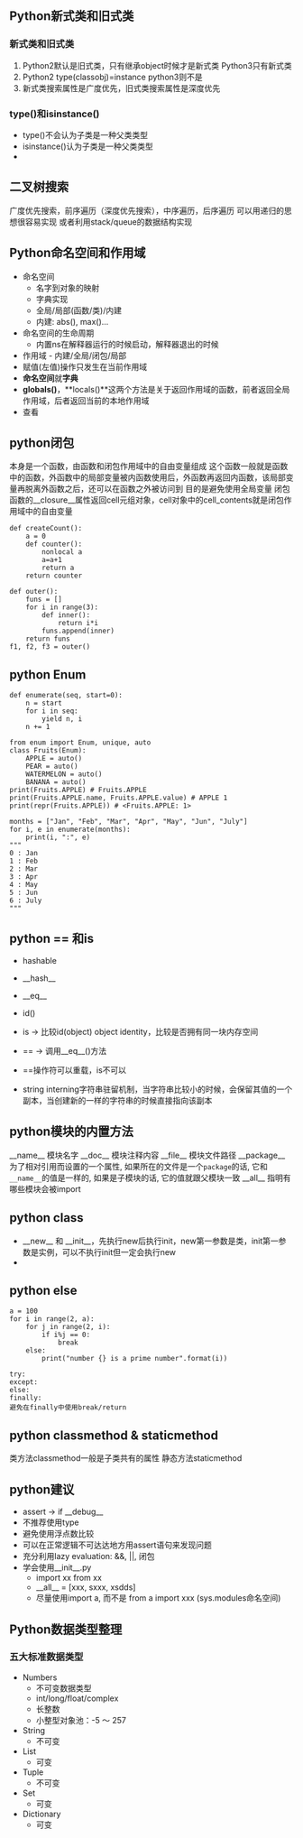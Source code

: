 ## Python新式类和旧式类
### 新式类和旧式类
1. Python2默认是旧式类，只有继承object时候才是新式类
Python3只有新式类
2. Python2 type(classobj)=instance python3则不是
3. 新式类搜索属性是广度优先，旧式类搜索属性是深度优先
### type()和isinstance()
- type()不会认为子类是一种父类类型
- isinstance()认为子类是一种父类类型
- 

## 二叉树搜索
广度优先搜索，前序遍历（深度优先搜索），中序遍历，后序遍历
可以用递归的思想很容易实现
或者利用stack/queue的数据结构实现

## Python命名空间和作用域
- 命名空间 
	- 名字到对象的映射
	- 字典实现
	- 全局/局部(函数/类)/内建
	- 内建: abs(), max()...
- 命名空间的生命周期
	- 内置ns在解释器运行的时候启动，解释器退出的时候
- 作用域 - 内建/全局/闭包/局部
- 赋值(左值)操作只发生在当前作用域
- **命名空间**就**字典**
- **globals()**，**locals()**这两个方法是关于返回作用域的函数，前者返回全局作用域，后者返回当前的本地作用域
- 查看

## python闭包
本身是一个函数，由函数和闭包作用域中的自由变量组成
这个函数一般就是函数中的函数，外函数中的局部变量被内函数使用后，外函数再返回内函数，该局部变量再脱离外函数之后，还可以在函数之外被访问到
目的是避免使用全局变量
闭包函数的\_\_closure\_\_属性返回cell元组对象，cell对象中的cell_contents就是闭包作用域中的自由变量

```
def createCount():
	a = 0
	def counter():
		nonlocal a
		a=a+1
		return a
	return counter
```

```
def outer():
	funs = []
	for i in range(3):
		def inner():
			return i*i
		funs.append(inner)
	return funs
f1, f2, f3 = outer()
```

## python Enum
```
def enumerate(seq, start=0):
	n = start
	for i in seq:
		yield n, i
	n += 1
```
```
from enum import Enum, unique, auto
class Fruits(Enum):
    APPLE = auto()
    PEAR = auto()
    WATERMELON = auto()
    BANANA = auto()
print(Fruits.APPLE) # Fruits.APPLE
print(Fruits.APPLE.name, Fruits.APPLE.value) # APPLE 1
print(repr(Fruits.APPLE)) # <Fruits.APPLE: 1>

months = ["Jan", "Feb", "Mar", "Apr", "May", "Jun", "July"]
for i, e in enumerate(months):
    print(i, ":", e)
"""
0 : Jan
1 : Feb
2 : Mar
3 : Apr
4 : May
5 : Jun
6 : July
"""
```
## python == 和is
- hashable
- \_\_hash\_\_
- \_\_eq\_\_
- id()

- is -> 比较id(object) object identity，比较是否拥有同一块内存空间
- \=\= -> 调用\_\_eq\_\_()方法

- \=\=操作符可以重载，is不可以

- string interning字符串驻留机制，当字符串比较小的时候，会保留其值的一个副本，当创建新的一样的字符串的时候直接指向该副本

## python模块的内置方法
\_\_name\_\_ 模块名字
\_\_doc\_\_  模块注释内容
\_\_file\_\_ 模块文件路径
\_\_package\_\_ 为了相对引用而设置的一个属性, 如果所在的文件是一个`package`的话, 它和`__name__`的值是一样的, 如果是子模块的话, 它的值就跟父模块一致
\_\_all\_\_ 指明有哪些模块会被import

## python class
- \_\_new\_\_ 和 \_\_init\_\_，先执行new后执行init，new第一参数是类，init第一参数是实例，可以不执行init但一定会执行new
- 

## python else
```
a = 100
for i in range(2, a):
	for j in range(2, i):
		if i%j == 0:
			break
	else:
		print("number {} is a prime number".format(i))
```
```
try:
except:
else:
finally:
避免在finally中使用break/return
```
## python classmethod & staticmethod
类方法classmethod一般是子类共有的属性
静态方法staticmethod


## python建议
- assert -> if \_\_debug\_\_
- 不推荐使用type
- 避免使用浮点数比较
- 可以在正常逻辑不可达达地方用assert语句来发现问题
- 充分利用lazy evaluation: &&, ||, 闭包
- 学会使用\_\_init\_\_.py
	- import xx from xx
	- \_\_all\_\_ = [xxx, sxxx, xsdds]
	- 尽量使用import a, 而不是 from a import xxx (sys.modules命名空间)

## Python数据类型整理
### 五大标准数据类型
- Numbers
	- 不可变数据类型
	- int/long/float/complex
	- 长整数
	- 小整型对象池：-5 ～ 257
- String
	- 不可变
- List
	- 可变
- Tuple
	- 不可变
- Set
	- 可变
- Dictionary
	- 可变


<!--stackedit_data:
eyJoaXN0b3J5IjpbNzk0MjQxOTQ2LC0xNDk2Mzc3MzMwLC0xND
kxMjc1NzQxLDg4MjE5MzE4OCwtNzA1MjY5MzUsMTUyMTk0NDQ2
MSwtODQ5ODE5NzQxLDExMzY4NjA3MSwtOTgwODI3MzAxLDY5Mz
k4OTkzNCwzMzI5NzY0NzcsLTkxMDc2MjU4NiwtMTM5NTY1NDI2
OSwtMTgxNDc0MzEwMCwtMjA1NDQyMzgwMywtMTM5NTk1ODA5XX
0=
-->